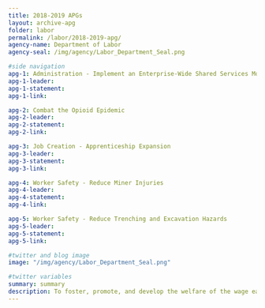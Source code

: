 ```yaml
---
title: 2018-2019 APGs
layout: archive-apg
folder: labor
permalink: /labor/2018-2019-apg/
agency-name: Department of Labor
agency-seal: /img/agency/Labor_Department_Seal.png

#side navigation
apg-1: Administration - Implement an Enterprise-Wide Shared Services Model
apg-1-leader:
apg-1-statement:
apg-1-link:

apg-2: Combat the Opioid Epidemic
apg-2-leader:
apg-2-statement:
apg-2-link:

apg-3: Job Creation - Apprenticeship Expansion
apg-3-leader:
apg-3-statement:
apg-3-link:

apg-4: Worker Safety - Reduce Miner Injuries
apg-4-leader:
apg-4-statement:
apg-4-link:

apg-5: Worker Safety - Reduce Trenching and Excavation Hazards
apg-5-leader:
apg-5-statement:
apg-5-link:

#twitter and blog image
image: "/img/agency/Labor_Department_Seal.png"

#twitter variables
summary: summary
description: To foster, promote, and develop the welfare of the wage earners, job seekers, and retirees of the United States.
---
```

